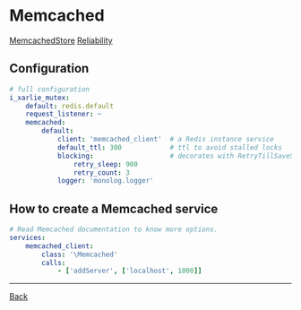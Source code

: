 # Memcached

[MemcachedStore](https://symfony.com/doc/current/components/lock.html#memcachedstore)
[Reliability](https://symfony.com/doc/current/components/lock.html#id2)

## Configuration

```yaml
# full configuration
i_xarlie_mutex:
    default: redis.default
    request_listener: ~
    memcached:
        default:
            client: 'memcached_client'  # a Redis instance service
            default_ttl: 300            # ttl to avoid stalled locks
            blocking:                   # decorates with RetryTillSaveStore
                retry_sleep: 900
                retry_count: 3
            logger: 'monolog.logger'
```

## How to create a Memcached service

```yaml
# Read Memcached documentation to know more options.
services:
    memcached_client:
        class: '\Memcached'
        calls:
            - ['addServer', ['localhost', 1000]] 
```


***
[Back](../README.md)
